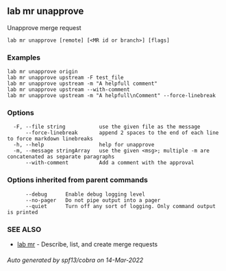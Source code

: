 ## lab mr unapprove

Unapprove merge request

```
lab mr unapprove [remote] [<MR id or branch>] [flags]
```

### Examples

```
lab mr unapprove origin
lab mr unapprove upstream -F test_file
lab mr unapprove upstream -m "A helpfull comment"
lab mr unapprove upstream --with-comment
lab mr unapprove upstream -m "A helpfull\nComment" --force-linebreak
```

### Options

```
  -F, --file string           use the given file as the message
      --force-linebreak       append 2 spaces to the end of each line to force markdown linebreaks
  -h, --help                  help for unapprove
  -m, --message stringArray   use the given <msg>; multiple -m are concatenated as separate paragraphs
      --with-comment          Add a comment with the approval
```

### Options inherited from parent commands

```
      --debug      Enable debug logging level
      --no-pager   Do not pipe output into a pager
      --quiet      Turn off any sort of logging. Only command output is printed
```

### SEE ALSO

* [lab mr](lab_mr.md)	 - Describe, list, and create merge requests

###### Auto generated by spf13/cobra on 14-Mar-2022
